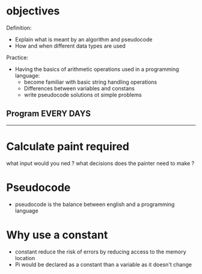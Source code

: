 
# objectives

Definition:

- Explain what is meant by an algorithm and pseudocode
- How and when different data types are used

Practice:

- Having the basics of arithmetic operations used in a programming language:
    - become familiar with basic string handling operations
    - Differences between variables and constans
    - write pseudocode solutions ot simple problems

##  Program EVERY DAYS

---

# Calculate paint required

what input would you ned ?
what decisions does the painter need to make ?

# Pseudocode

- pseudocode is the balance between english and a programming language

# Why use a constant

- constant reduce the risk of errors by reducing access to the memory location
- Pi would be declared as a constant than a variable as it doesn't change